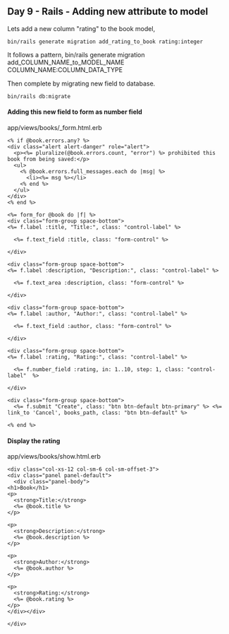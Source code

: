 ## Day 9 - Rails - Adding new attribute to model

Lets add a new column "rating" to the book model, 

```
bin/rails generate migration add_rating_to_book rating:integer
```

It follows a pattern, bin/rails generate migration add_COLUMN_NAME_to_MODEL_NAME COLUMN_NAME:COLUMN_DATA_TYPE

Then complete by migrating new field to database.

```
bin/rails db:migrate
```

#### Adding this new field to form as number field
app/views/books/_form.html.erb
```
<% if @book.errors.any? %>
<div class="alert alert-danger" role="alert">
  <p><%= pluralize(@book.errors.count, "error") %> prohibited this book from being saved:</p>
  <ul>
    <% @book.errors.full_messages.each do |msg| %>
      <li><%= msg %></li>
    <% end %>
  </ul>
</div>
<% end %>

<%= form_for @book do |f| %>
<div class="form-group space-bottom">
<%= f.label :title, "Title:", class: "control-label" %>

  <%= f.text_field :title, class: "form-control" %>

</div>

<div class="form-group space-bottom">
<%= f.label :description, "Description:", class: "control-label" %>

  <%= f.text_area :description, class: "form-control" %>

</div>

<div class="form-group space-bottom">
<%= f.label :author, "Author:", class: "control-label" %>

  <%= f.text_field :author, class: "form-control" %>

</div>

<div class="form-group space-bottom">
<%= f.label :rating, "Rating:", class: "control-label" %>

  <%= f.number_field :rating, in: 1..10, step: 1, class: "control-label"  %>

</div>

<div class="form-group space-bottom">
  <%= f.submit "Create", class: "btn btn-default btn-primary" %> <%= link_to 'Cancel', books_path, class: "btn btn-default" %>

<% end %>

```

#### Display the rating 
app/views/books/show.html.erb
```
<div class="col-xs-12 col-sm-6 col-sm-offset-3">
<div class="panel panel-default">
  <div class="panel-body">
<h1>Book</h1>
<p>
  <strong>Title:</strong>
  <%= @book.title %>
</p>
 
<p>
  <strong>Description:</strong>
  <%= @book.description %>
</p>

<p>
  <strong>Author:</strong>
  <%= @book.author %>
</p>

<p>
  <strong>Rating:</strong>
  <%= @book.rating %>
</p>
</div></div>

</div>

```



